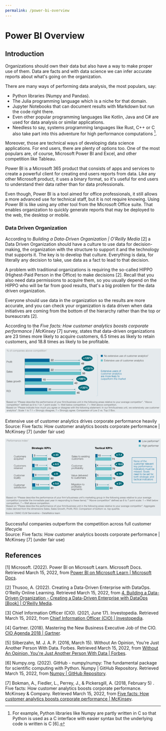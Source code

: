 ```yaml
---
permalink: /power-bi-overview
---
```

# Power BI Overview

## Introduction

Organizations should own their data but also have a way to make proper use of
them. Data are facts and with data science we can infer accurate reports about
what's going on the organization.

There are many ways of performing data analysis, the most populars, say:

- Python libraries (Numpy and Pandas).
- The Julia programming language which is a niche for that domain.
- Jupyter Notebooks that can document results with Markdown but run the code
  right there.
- Even other popular programming languages like Kotlin, Java and C# are used for
  data analysis or similar applications.
- Needless to say, systems programming languages like Rust, C++ or C also take
  part into this adventure for high performance computations [^1].

[^1]: For example, Python libraries like Numpy are partly written in C so that
Python is used as a C interface with easier syntax but the underlying code is
written is C [6].

Moreover, those are technical ways of developing data science applications. For
end users, there are plenty of options too. One of the most populars are, of
course, Microsoft Power BI and Excel, and other competition like Tableau.

Power BI is a Microsoft 365 product that consists of apps and services to create
a powerful client for creating end users reports from data. Like any other
Microsoft product, it uses a binary format, so it's useful for end users to
understand their data rather than for data professionals.

Even though, Power BI is a tool aimed for office professionals, it still allows
a more advanced use for technical staff, but it is not require knowing. Using
Power BI is like using any other tool from the Microsoft Office suite. That
enables organization to quickly generate reports that may be deployed to the
web, the desktop or mobile.

### Data Driven Organization

According to *Building a Data-Driven Organization &vert; O’Reilly Media* [2] a
Data Driven Organization should have a culture to use data for decision-making,
the organization with the structure to support it and the technology that
supports it. The key is to develop that culture. Everything is data, for
literally any decision to take, use data as a fact to lead to that decision.

A problem with traditional organizations is requiring the so-called HIPPO
(Highest-Paid Person in the Office)
to make decisions [2]. Recall that you also need data permissions to acquire
them, so you usually depend on the HIPPO who will be far from good results,
that's a big problem for the data driven organization.

Everyone should use data in the organization so the results are more accurate,
and you can check your organization is data driven when data initiatives are
coming from the bottom of the hierarchy rather than the top or bureaucrats [2].

According to the *Five facts: How customer analytics boosts corporate
performance &vert; McKinsey* [7] survey, states that data-driven organizations
are 23 times more likely to acquire customers, 6.5 times as likely to retain
customers, and 18.8 times as likely to be profitable.

![mckinsey-exhibit-1](images/mckinsey-exhibit-1.svgz)
<figcaption>
Extensive use of customer analytics drives corporate performance heavily<br>
Source: <it>Five facts: How customer analytics boosts corporate
performance &vert; McKinsey</it> [7] (under fair use)
</figcaption>

![mckinsey-exhibit-2](images/mckinsey-exhibit-2.svgz)
<figcaption>
Successful companies outperform the competition across full customer lifecycle<br>
Source: <it>Five facts: How customer analytics boosts corporate
performance &vert; McKinsey</it> [7] (under fair use)
</figcaption>

## References

[1] Microsoft. (2022). Power BI on Microsoft Learn. Microsoft Docs. Retrieved
March 15, 2022,
from [Power BI on Microsoft Learn &vert; Microsoft Docs](https://docs.microsoft.com/en-us/learn/powerplatform/power-bi).

[2] Thusoo, A. (2022). Creating a Data-Driven Enterprise with DataOps. O’Reilly
Online Learning. Retrieved March 15, 2022,
from [4. Building a Data-Driven Organization - Creating a Data-Driven Enterprise with DataOps [Book] &vert; O’Reilly Media](https://www.oreilly.com/library/view/creating-a-data-driven/9781492049227/ch04.html).

[3] Chief Information Officer (CIO). (2021, June 17). Investopedia. Retrieved
March 15, 2022,
from [Chief Information Officer (CIO) &vert; Investopedia](https://www.investopedia.com/terms/c/cio.asp).

[4] Gartner. (2018). Mastering the New Business Executive Job of the CIO.
[CIO Agenda 2018 &vert; Gartner](https://www.gartner.com/imagesrv/cio-trends/pdf/cio_agenda_2018.pdf).

[5] Silberzahn, M. J. A. P. (2016, March 15). Without An Opinion, You’re Just
Another Person With Data. Forbes. Retrieved March 15, 2022,
from [Without An Opinion, You're Just Another Person With Data &vert; Forbes](https://www.forbes.com/sites/silberzahnjones/2016/03/15/without-an-opinion-youre-just-another-person-with-data/?sh=10542115699f).

[6] Numpy.org. (2022). GitHub - numpy/numpy: The fundamental package for
scientific computing with Python. Numpy &vert; GitHub Repository. Retrieved
March 15, 2022,
from [Numpy &vert; GitHub Repository](https://github.com/numpy/numpy).

[7] Bokman, A., Fiedler, L., Perrey, J., & Pickersgill, A. (2018, February 5)
. Five facts: How customer analytics boosts corporate performance. McKinsey &
Company. Retrieved March 15, 2022,
from [Five facts: How customer analytics boosts corporate performance &vert; McKinsey](https://www.mckinsey.com/business-functions/marketing-and-sales/our-insights/five-facts-how-customer-analytics-boosts-corporate-performance).
